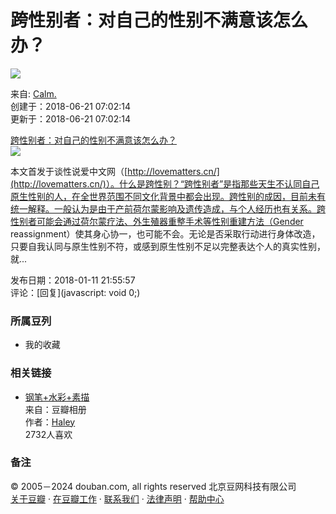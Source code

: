 # 跨性别者：对自己的性别不满意该怎么办？

![](https://img9.doubanio.com/view/elanor_image/raw/public/MJV892V4.jpg)

来自: [Calm.](https://www.douban.com/people/171883961/)  
创建于：2018-06-21 07:02:14  
更新于：2018-06-21 07:02:14  

[跨性别者：对自己的性别不满意该怎么办？](https://www.douban.com/note/632737029/)  
![](https://img3.doubanio.com/view/note/small/public/p44632087.webp)

本文首发于谈性说爱中文网（[http://lovematters.cn/](http://lovematters.cn/)）。什么是跨性别？“跨性别者”是指那些天生不认同自己原生性别的人，在全世界范围不同文化背景中都会出现。跨性别的成因，目前未有统一解释。一般认为是由于产前荷尔蒙影响及遗传造成，与个人经历也有关系。跨性别者可能会通过荷尔蒙疗法、外生殖器重整手术等性别重建方法（Gender reassignment）使其身心协一，也可能不会。无论是否采取行动进行身体改造，只要自我认同与原生性别不符，或感到原生性别不足以完整表达个人的真实性别，就...

发布日期：2018-01-11 21:55:57  
评论：[回复](javascript: void 0;)  

### 所属豆列

- 我的收藏

### 相关链接

- [钢笔+水彩+素描](https://www.douban.com/photos/album/11459659/)  
来自：豆瓣相册  
作者：[Haley](https://www.douban.com/people/lzZ/)  
2732人喜欢

### 备注

© 2005－2024 douban.com, all rights reserved 北京豆网科技有限公司   
[关于豆瓣](https://www.douban.com/about) · [在豆瓣工作](https://www.douban.com/jobs) · [联系我们](https://www.douban.com/about?topic=contactus) · [法律声明](https://www.douban.com/about/legal) · [帮助中心](https://help.douban.com/?app=main)
<!-- tcd_original_link https://m.douban.com/doulist/60026293/ -->
